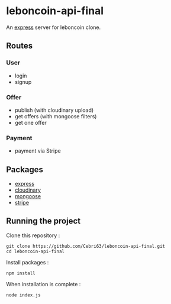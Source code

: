 # leboncoin-api-final

An [express](https://expressjs.com/) server for leboncoin clone.

## Routes

### User

- login
- signup

### Offer

- publish (with cloudinary upload)
- get offers (with mongoose filters)
- get one offer

### Payment

- payment via Stripe

## Packages

- [express](https://expressjs.com/)
- [cloudinary](https://www.npmjs.com/package/cloudinary)
- [mongoose](https://www.npmjs.com/package/mongoose)
- [stripe](https://www.npmjs.com/package/stripe)

## Running the project

Clone this repository :

```
git clone https://github.com/Cebri63/leboncoin-api-final.git
cd leboncoin-api-final
```

Install packages :

```
npm install
```

When installation is complete :

```bash
node index.js
```
